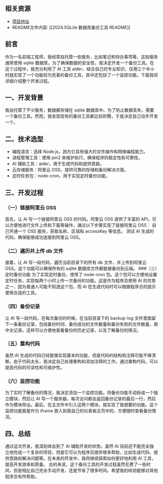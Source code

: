 
## 相关资源
- [项目地址](https://gitee.com/imyyliang/sqlite-database-backup-tool)
- README文件内容: [[2024.SQLite 数据库备份工具 README]]

## 前言
作为一名前端工程师，我经常自托管一些服务，比如笔记和待办事项等，这些服务通常使用 sqlite 数据库。为了确保数据的安全性，我决定开发一个备份工具。在这个过程中，我充分利用了 AI 工具 aider，结合自己的专业知识，仅用三个半小时就实现了一个功能较为完善的备份工具，其中还包括了一个监控功能。下面我将详细介绍整个开发过程。
## 一、开发背景
我自托管了不少服务，数据都存储在 sqlite 数据库中。为了防止数据丢失，需要一个备份工具。然而，我发现现有的备份工具都比较折腾，于是决定自己动手开发一个。
## 二、技术选型
- 编程语言：选择 Node.js，因为它具有强大的文件操作和网络编程能力。
- 进程管理工具：使用 pm2 来维护执行，确保程序的稳定性和可靠性。
- AI 辅助工具：aider，用于生成代码和提供思路。
- 云存储服务：阿里云 OSS，提供可靠的存储和备份解决方案。
- 定时任务包：node-cron，用于实现定时备份功能。
## 三、开发过程
### （一）链接阿里云 OSS
首先，让 AI 写一个链接阿里云 OSS 的代码。阿里云 OSS 提供了丰富的 API，可以方便地进行文件上传和下载等操作。通过以下步骤实现了链接阿里云 OSS：
自己开通一个 OSS 服务，获取名称、区域和 accessKey 等信息。
测试 AI 生成的代码，确保能够成功连接到阿里云 OSS。
### （二）遍历并上传 db 文件
接着，让 AI 写一段代码，遍历当前目录下的所有 db 文件，并上传到阿里云 OSS。这个功能可以确保所有的 sqlite 数据库文件都能被备份到云端。
###（三）定时备份功能
为了实现定时备份，使用了 node-cron 包。这个包可以方便地设置定时任务，实现每两个小时上传一次备份的功能。这是作为程序员使用 AI 的优势之一，因为普通人可能不知道这个包，而 AI 在生成代码时可以根据程序员的提示使用合适的工具。
### （四）备份记录
让 AI 写一段代码，在每次备份的时候，在当前目录下的 backup-log 文件里面留下一条备份记录，包括备份时间、备份成功的文件数量和备份失败的文件数量，用中文记录。这样可以方便地查看备份的历史记录，以及了解备份的情况。
### （五）重构代码
虽然 AI 生成的代码已经能够实现基本的功能，但是代码的结构和注释可能不够清晰。由于代码太长，我决定自己处理重构和添加注释的工作。通过重构代码，可以提高代码的可读性和可维护性。
### （六）监控功能
为了实时了解备份的情况，我决定添加一个监控功能。将备份功能手动拆成一个独立模块，然后让 AI 写一个服务器，每次访问都会返回备份记录的最后一行，然后作为模块导出。最后，在主文件中引入这两个模块，就实现了我想要的功能。这个监控功能我是作为 iframe 嵌入到我自己的仪表板主页中的，方便随时查看备份情况。
## 四、总结
通过这次开发，我深刻体会到了 AI 辅助开发的优势。虽然 AI 目前还不能完全独立地完成一个复杂的项目，但是它可以为程序员提供很多帮助，比如生成代码、提供思路和解决问题等。在未来的开发中，我将继续探索如何更好地利用 AI 工具，提高开发效率和质量。
总的来说，这个备份工具的开发过程虽然花费了一些时间，但是相比自己完全手动开发，还是节省了很多时间。希望我的经验能够对其他程序员有所帮助。